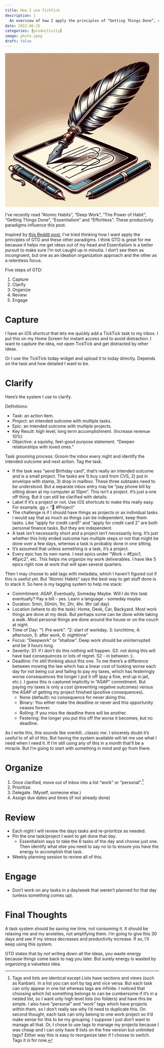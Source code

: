 ```yaml
---
title: How I use TickTick
description: |
  An overview of how I apply the principles of “Getting Things Done”, or GTD. 
date: 2022-06-25
categories: [productivity]
image: photo.jpeg
draft: false
---
```


![](../write-despite-ai/photo.jpeg)


I’ve recently read “Atomic Habits”, “Deep Work”, “The Power of Habit”, “Getting Things Done”, “Essentialism” and “Effortless”. These productivity paradigms influence this post. 

Inspired by [this Reddit post](https://www.reddit.com/r/ticktick/comments/v5n3x4/how_do_i_use_ticktick_lists_and_tags/?utm_source=share&utm_medium=ios_app&utm_name=iossmf), I’ve tried thinking how I want apply the principles of GTD and these other paradigms. I think GTD is great for me because it helps me get ideas out of my head and Essentialism is a better pursuit to make sure I’m not caught up in minutia. I don’t see them as incongruent, but one as an ideation organization approach and the other as a relentless focus. 

Five steps of GTD:

1. Capture 
2. Clarify
3. Organize 
4. Review 
5. Engage 

# Capture

I have an iOS shortcut that lets me quickly add a TickTick task to my inbox. I put this on my Home Screen for instant access and to avoid distraction. I want to capture the idea, not open TickTick and get distracted by other ideas. 

Or I use the TickTick today widget and upload it to today directly. Depends on the task and how detailed I want to be. 

# Clarify

Here’s the system I use to clarify.

Definitions:

* Task: an action item. 
* Project: an intended outcome with multiple tasks. 
* Epic: an intended outcome with multiple projects. 
* Key Result: high level, long term accomplishment. (Increase revenue 10%)
* Objective: a squishy, feel-good purpose statement. “Deepen relationships with loved ones.”

Task grooming process: Groom the inbox every night and identify the intended outcome and next action. Tag the task. 

  * If the task was “send Birthday card”, that’s really an intended outcome and is a small project. The tasks are 1) buy card from CVS, 2) put in envelope with stamp, 3) drop in mailbox. These three subtasks need to be understood. But a separate inbox entry may be “pay phone bill by sitting down at my computer at 10pm”. This isn’t a project. It’s just a one off thing. But it can still be clarified with details. 
  * Label if it’s a project or not. Use iOS shortcuts to make this really easy. For example, gg = “🎯 #Project” 
  * The challenge is if I should have things as projects or as individual tasks. I would say that as much as things can be independent, keep them tasks. Like “apply for credit card1” and “apply for credit card 2” are both personal finance tasks. But they are independent. 
  * A task isn’t necessarily short and a project isn’t necessarily long. It’s just whether this Indy ended outcome has multiple steps or not that might be done over a few days, whereas a task is probably done in one sitting. 
  * It’s assumed that unless something is a task, it’s a project. 
  * Every epic has its own name. I nest epics under “Work > #Epic1, #Epic2”, etc. This helps me organize my work deliverables. I have like 5 epics right now at work that will span several quarters. 

Then I may choose to add tags with metadata, which I haven’t figured out if this is useful yet. But “Atomic Habits” says the best way to get stuff done is to stack it. So here is my tagging system to help me stack:

* Commitment: ASAP, Eventually, Someday Maybe. Will I do this task eventually? Pay a bill - yes. Learn a language - someday maybe.  
* Duration: 5min, 30min, 1hr, 2hr, 4hr. 9hr (all day)
* Location (where to do the task): Home, Desk, Car, Backyard. Most work things are done at my desk. But perhaps some can be done while taking a walk. Most personal things are done around the house or on the couch at night. 
* Time of Day: “1: Pre work”. “2: start of workday. 3: lunchtime, 4: afternoon, 5: after work, 6: nighttime”
* Focus: “Deepwork” or “shallow”. Deep work should be uninterrupted and be 3 hours long. 
* Severity: S1: if I don’t do this nothing will happen. S3: not doing this will have bad consequences or lots of regret. S2 - in between :). 
* Deadline: I’m still thinking about this one. To me there’s a difference between mowing the law which has a linear cost of looking worse each day for not being cut and failing to pay my taxes, which has festeringly worse consequences the longer I put it off (pay a fine, end up in jail, etc.). I guess this is captured implicitly in “ASAP” commitment. But paying my taxes is only a cost (preventing negative outcomes) versus the ASAP of getting my project finished (positive consequences). 
    * None (default): no consequence for never doing this. 
    * Binary: You either make the deadline or never and this opportunity ceases forever. 
    * Rolling: If you miss the deadline there will be another. 
    * Festering: the longer you put this off the worse it becomes, but no deadline. 

As I write this, this sounds like overkill…classic me. I sincerely doubt it’s useful to of all of this. But having the system available will let me use what I need when I need it. If I’m still using any of this in a month that’ll be a miracle. But I’m going to start with something in mind and go from there. 

# Organize

1. Once clarified, move out of inbox into a list “work” or “personal”.[^1] 
2. Prioritize. 
3. Delegate. (Myself, someone else.)
3. Assign due dates and times (if not already done)

[^1]: Tags and lists are identical except Lists have sections and views (such as Kanban). In a list you can sort by tag and vice versa. But each task can only appear in one list whereas tags are infinite. I noticed that choosing which list something belongs to can be cumbersome if it’s in a nested list, so I want only high level lists (no folders) and have this be simple. I also have “personal” and “work” tags which have projects within them, so I don’t really see why I’d need to duplicate this. On second thought, each task can only belong to one work project so it’d make sense for this to be my grouping. I suppose I just don’t want to manage all that. Or, I chose to use tags to manage my projects because I was cheap and I can only have 9 lists on the free version but unlimited tags? Either way this is easy to reorganize later if I choose to switch. Tags it is for now. 

# Review

* Each night I will review the days tasks and re-prioritize as needed.
* Pin the one task/project I want to get done that day.
    * Essentialism says to take the 6 tasks of the day and choose just one. Then identify what else you need to say no to to ensure you have the energy to accomplish that task. 
* Weekly planning session to review all of this. 

# Engage 

* Don’t work on any tasks in a day/week that weren’t planned for that day (unless something comes up). 
  
# Final Thoughts

A task system should be saving me time, not consuming it. It should be relaxing me and my anxieties, not amplifying them. I’m going to give this 30 days and see if my stress decreases and productivity increase. If so, I’ll keep using this system. 

GTD states that by _not_ writing down all the ideas, you waste energy because things come back to nag you later. But surely energy is wasted by organizing a valueless idea. 